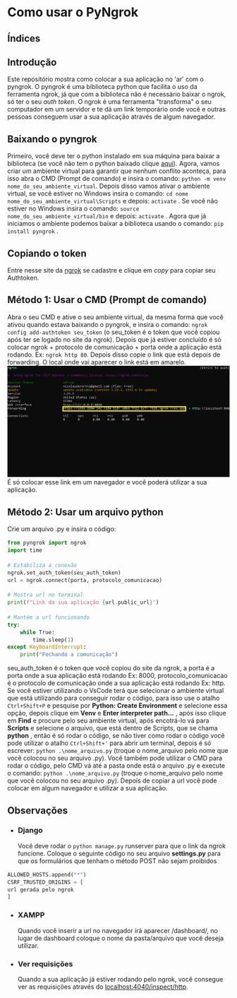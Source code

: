 # Como usar o PyNgrok

## Índices

## Introdução
Este repositório mostra como colocar a sua aplicação no 'ar' com o pyngrok. O pyngrok é uma biblioteca python que facilita o uso da ferramenta ngrok, já que com a biblioteca não é necessário baixar o ngrok, só ter o seu _auth token_. O ngrok é uma ferramenta "transforma" o seu computador em um servidor e te dá um link temporário onde você e outras pessoas conseguem usar a sua aplicação através de algum navegador.

## Baixando o pyngrok
Primeiro, você deve ter o python instalado em sua máquina para baixar a biblioteca (se você não tem o python baixado clique [aqui](https://www.python.org/)). Agora, vamos criar um ambiente virtual para garantir que nenhum conflito aconteça, para isso abra o CMD (Prompt de comando) e insira o comando: `python -m venv nome_do_seu_ambiente_virtual`. Depois disso vamos ativar o ambiente virtual, se você estiver no Windows insira o comando: `cd nome nome_do_seu_ambiente_virtual\Scripts` e depois: `activate` . Se você não estiver no Windows insira o comando: `source nome_do_seu_ambiente_virtual/bin` e depois: `activate` . Agora que já iniciamos o ambiente podemos baixar a biblioteca usando o comando: `pip install pyngrok` .

## Copiando o token
Entre nesse site da [ngrok](https://dashboard.ngrok.com/get-started/your-authtoken) se cadastre e clique em _copy_ para copiar seu Authtoken.

## Método 1: Usar o CMD (Prompt de comando)
Abra o seu CMD e ative o seu ambiente virtual, da mesma forma que você ativou quando estava baixando o pyngrok, e insira o comando: `ngrok config add-authtoken seu_token` (o seu_token é o token que você copiou após ter se logado no site da ngrok). Depois que já estiver concluído é só colocar ngrok + protocolo de comunicação + porta onde a aplicação está rodando. Ex: `ngrok http 80`. Depois disso copie o link que está depois de forwarding. O local onde vai aparecer o link está em amarelo. ![](Imagens/url.png)
É só colocar esse link em um navegador e você poderá utilizar a sua aplicação.

## Método 2: Usar um arquivo python
Crie um arquivo .py e insira o código:
```python
from pyngrok import ngrok
import time

# Estabiliza a conexão
ngrok.set_auth_token(seu_auth_token)
url = ngrok.connect(porta, protocolo_comunicacao)

# Mostra url no terminal
print(f"Link da sua aplicação {url.public_url}")

# Mantém a url funcionando
try:
    while True:
        time.sleep(1)
except KeyboardInterrupt:
    print("Fechando a comunicação")
```
seu_auth_token é o token que você copiou do site da ngrok, a porta é a porta onde a sua aplicação está rodando Ex: 8000, protocolo_comunicacao é o protocolo de comunicação onde a sua aplicação está rodando Ex: http. Se você estiver utilizando o VsCode terá que selecionar o ambiente virtual que está utilizando para conseguir rodar o código, para isso use o atalho `Ctrl+Shift+P` e pesquise por **Python: Create Environment** e selecione essa opção, depois clique em **Venv** e **Enter interpreter path...** , após isso clique em **Find** e procure pelo seu ambiente virtual, após encotrá-lo vá para **Scripts** e selecione o arquivo, que está dentro de Scripts, que se chama **python** , então é só rodar o código, se não tiver como rodar o código você pode utilizar o atalho `Ctrl+Shift+'` para abrir um terminal, depois é só escrever: `python .\nome_arquivo.py` (troque o nome_arquivo pelo nome que você colocou no seu arquivo .py). Você também pode utilizar o CMD para rodar o código, pelo CMD vá até a pasta onde está o arquivo .py e execute o comando: `python .\nome_arquivo.py` (troque o nome_arquivo pelo nome que você colocou no seu arquivo .py). Depois de copiar a url você pode colocar em algum navegador e utilizar a sua aplicação.

## Observações
- ### Django
    Você deve rodar o `python manage.py` runserver para que o link da ngrok funcione.
    Coloque o seguinte código no seu arquivo **settings.py** para que 
os formulários que tenham o método POST não sejam proibidos 
```python
ALLOWED_HOSTS.append("*") 
CSRF_TRUSTED_ORIGINS = [ 
url gerada pelo ngrok 
]
```

- ### XAMPP
    Quando você inserir a url no navegador irá aparecer /dashboard/, 
    no lugar de dashboard coloque o nome da pasta/arquivo que você deseja utilizar. 

- ### Ver requisições
    Quando a sua aplicação já estiver rodando pelo ngrok, você consegue ver as requisições através do [localhost:4040/inspect/http](http://localhost:4040/inspect/http).